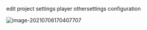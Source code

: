 edit project settings player othersettings configuration

![image-20210706170407707](C:\Users\xian\AppData\Roaming\Typora\typora-user-images\image-20210706170407707.png)

